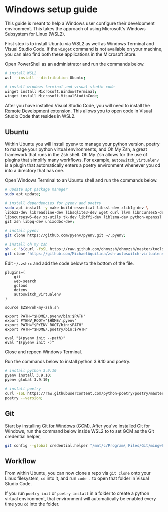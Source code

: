 # Windows setup guide
This guide is meant to help a Windows user configure their development environment. This takes the approach of using Microsoft's Windows Subsystem for Linux (WSL2).

First step is to install Ubuntu via WSL2 as well as Windows Terminal and Visual Studio Code. If the `winget` command is not available on your machine, you can also find both these applications in the Microsoft Store.

Open PowerShell as an administrator and run the commands below.
```bash
# install WSL2
wsl --install --distribution Ubuntu;

# install windows terminal and visual studio code
winget install Microsoft.WindowsTerminal;
winget install Microsoft.VisualStudioCode;
```

After you have installed Visual Studio Code, you will need to install the [Remote Development](https://marketplace.visualstudio.com/items?itemName=ms-vscode-remote.vscode-remote-extensionpack) extension. This allows you to open code in Visual Studio Code that resides in WSL2.


## Ubuntu
Within Ubuntu you will install pyenv to manage your python version, poetry to manage your python virtual environments, and Oh My Zsh, a great framework that runs in the Zsh shell. Oh My Zsh allows for the use of plugins that simplify many workflows. For example, `autoswitch_virtualenv` is a plugin that automatically enters a poetry environment whenever you cd into a directory that has one.

Open Windows Terminal to an Ubuntu shell and run the commands below.
```bash
# update apt package manager
sudo apt update;

# install dependencies for pyenv and poetry
sudo apt install -y make build-essential libssl-dev zlib1g-dev \
libbz2-dev libreadline-dev libsqlite3-dev wget curl llvm libncurses5-dev \
libncursesw5-dev xz-utils tk-dev libffi-dev liblzma-dev python-openssl \
git zsh libpq-dev unixodbc-dev;

# install pyenv
git clone https://github.com/pyenv/pyenv.git ~/.pyenv;

# install oh my zsh
sh -c "$(curl -fsSL https://raw.github.com/ohmyzsh/ohmyzsh/master/tools/install.sh)"
git clone "https://github.com/MichaelAquilina/zsh-autoswitch-virtualenv.git" "$ZSH_CUSTOM/plugins/autoswitch_virtualenv";
```

Edit `~/.zshrc` and add the code below to the bottom of the file.
```
plugins=(
    git
    web-search
    gcloud
    dotenv
    autoswitch_virtualenv
)

source $ZSH/oh-my-zsh.sh

export PATH="$HOME/.pyenv/bin:$PATH"
export PYENV_ROOT="$HOME/.pyenv"
export PATH="$PYENV_ROOT/bin:$PATH"
export PATH="$HOME/.poetry/bin:$PATH"

eval "$(pyenv init --path)"
eval "$(pyenv init -)"

```

Close and repoen Windows Terminal.

Run the commands below to install python 3.9.10 and poetry.
```bash
# install python 3.9.10
pyenv install 3.9.10;
pyenv global 3.9.10;

# install poetry
curl -sSL https://raw.githubusercontent.com/python-poetry/poetry/master/get-poetry.py | python -;
poetry --version;
```


## Git
Start by installing [Git for Windows (GCM)](https://github.com/git-for-windows/git/releases/tag/v2.35.1.windows.2). After you've installed Git for Windows, run the command below inside WSL2 to to set GCM as the Git credential helper,

```bash
git config --global credential.helper "/mnt/c/Program\ Files/Git/mingw64/libexec/git-core/git-credential-manager-core.exe"
```

## Workflow
From within Ubuntu, you can now clone a repo via `git clone` onto your Linux filesystem, `cd` into it, and run `code .` to open that folder in Visual Studio Code.

If you run `poetry init` or `poetry install` in a folder to create a python virtual environment, that environment will automatically be enabled every time you `cd` into the folder.
